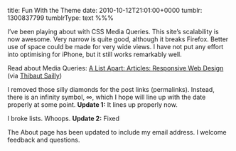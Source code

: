 title: Fun With the Theme
date: 2010-10-12T21:01:00+0000
tumblr: 1300837799
tumblrType: text
%%%

I’ve been playing about with CSS Media Queries. This site’s scalability is now awesome. Very narrow is quite good, although it breaks Firefox. Better use of space could be made for very wide views. I have not put any effort into optimising for iPhone, but it still works remarkably well.

Read about Media Queries: [A List Apart: Articles: Responsive Web Design](http://www.alistapart.com/articles/responsive-web-design/) (via [Thibaut Sailly](http://bureau.tsailly.net/2010/09/champagne.html))

I removed those silly diamonds for the post links (permalinks). Instead, there is an infinity symbol, ∞, which I hope will line up with the date properly at some point. **Update 1:** It lines up properly now.

I broke lists. Whoops. **Update 2:** Fixed

The About page has been updated to include my email address. I welcome feedback and questions.
